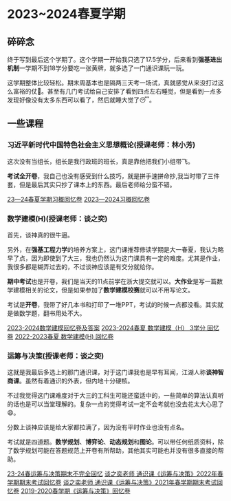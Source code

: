 # 2023~2024春夏学期

## 碎碎念

终于写到最后这个学期了。这个学期一开始我只选了17.5学分，后来看到**强基进出机制**一学期不到18学分要吃一张黄牌，就多选了一门通识课玩一玩。

这学期整体比较轻松。期末周基本也是隔两三天考一场试，真就感觉从来没打过这么富裕的仗🥰。甚至有几门考试给自己安排了看到四点左右睡觉，但是看到一点多发现好像没有太多东西可以看了，然后就睡大觉了😴。

## 一些课程

### 习近平新时代中国特色社会主义思想概论(授课老师：林小芳)

这次没有当组长，组长是我行政班的班长，真是靠他把我们小组带飞。

**考试全开卷**，我自己也没有感受到什么技巧，就是拼手速拼命抄,我当时带了三件套，但是最后其实只抄了课本上的东西。最后老师给分蛮不错。

[23—24春夏学期习概回忆卷](https://www.cc98.org/topic/5919891)
[2023—2024习概回忆卷](https://www.cc98.org/topic/5798627)

### 数学建模(H)(授课老师：谈之奕)

首先，谈神真的很牛逼。

另外，在**强基工程力学**的培养方案上，这门课推荐修读学期是大一春夏，我认为略早了点，因为即使到了大三，我也仍然认为这门课具有一定的难度。尤其是作业，我很多都是糊弄过去的，不过谈神应该是有交分就给你。

**期中考试**也是开卷，我们是当天的11点前学在浙大提交就可以。**大作业**是写一篇数学建模相关的论文，但是如果参加了**数学建模校赛**就可以不用写论文。

考试是**开卷**，我带了好几本书和打印了一堆PPT，考试的时候一点都没看。其实就是做数学题，翻书用处不大。

[2023-2024数学建模回忆卷及答案](https://www.cc98.org/topic/5927518)
[2023-2024春夏 数学建模（H） 3学分 回忆卷](https://www.cc98.org/topic/5925225)
[2022-2023春夏 数学建模(H) 回忆卷](https://www.cc98.org/topic/5642152)

### 运筹与决策(授课老师：谈之奕)

这就是我最后多选上的那门通识课，对于这门课我也是早有耳闻，江湖人称**谈神智商课**。虽然有着通识的外表，但内地十分硬核。

不过我觉得这门课难度对于大三的工科生可能还蛮适中的，一些简单的算法认真听的话也是可以当堂理解的。复杂一点的觉得考试一定不会考就也没去花太大心思了😄。

分数上谈神应该是给大家都拉满了，因为没有平时作业也没有点名。

考试就是四道题。**数学规划**、**博弈论**、**动态规划**和**图论**。可以带任何纸质资料，除了数学规划可能在答题规范上开卷有所帮助，其他其实可能也并没有很多直接的帮助。

[23-24春运筹与决策期末不完全回忆](https://www.cc98.org/topic/5880563)
[谈之奕老师 通识课《运筹与决策》2022年春学期期末考试回忆卷](https://www.cc98.org/topic/5307166)
[谈之奕老师 通识课《运筹与决策》2021年春学期期末考试回忆卷](https://www.cc98.org/topic/5071193)
[2019-2020春学期《运筹与决策》回忆卷](https://www.cc98.org/topic/4964223)
